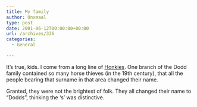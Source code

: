 ```yaml
---
title: My family
author: Unxmaal
type: post
date: 2001-06-12T00:00:00+00:00
url: /archives/336
categories:
  - General

---
```

It&#8217;s true, kids. I come from a long line of <A HREF="http://www.honkytime.faithweb.com/index.html">Honkies</A>. One branch of the Dodd family contained so many horse thieves (in the 19th century), that all the people bearing that surname in that area changed their name. 

Granted, they were not the brightest of folk. They all changed their name to &#8220;Dodds&#8221;, thinking the &#8216;s&#8217; was distinctive.
